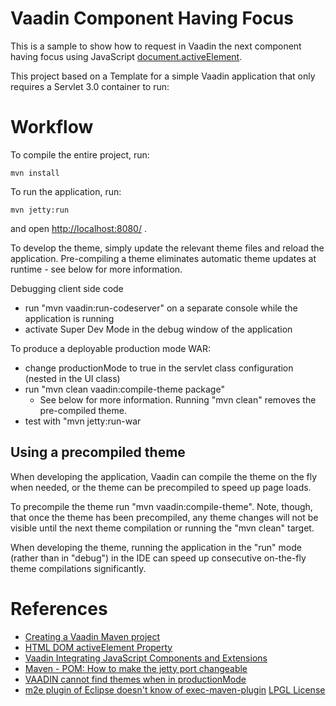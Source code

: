 Vaadin Component Having Focus 
==============
This is a sample to show how to request in Vaadin the next component having focus using JavaScript [document.activeElement](http://www.w3schools.com/jsref/prop_document_activeelement.asp).

This project based on a Template for a simple Vaadin application that only requires a Servlet 3.0 container to run:

Workflow
========

To compile the entire project, run:

	mvn install
	
To run the application, run:
	
	mvn jetty:run

and open [http://localhost:8080/](http://localhost:8080/) .

To develop the theme, simply update the relevant theme files and reload the application.
Pre-compiling a theme eliminates automatic theme updates at runtime - see below for more information.

Debugging client side code
  - run "mvn vaadin:run-codeserver" on a separate console while the application is running
  - activate Super Dev Mode in the debug window of the application

To produce a deployable production mode WAR:
- change productionMode to true in the servlet class configuration (nested in the UI class)
- run "mvn clean vaadin:compile-theme package"
  - See below for more information. Running "mvn clean" removes the pre-compiled theme.
- test with "mvn jetty:run-war

Using a precompiled theme
-------------------------

When developing the application, Vaadin can compile the theme on the fly when needed,
or the theme can be precompiled to speed up page loads.

To precompile the theme run "mvn vaadin:compile-theme". Note, though, that once
the theme has been precompiled, any theme changes will not be visible until the
next theme compilation or running the "mvn clean" target.

When developing the theme, running the application in the "run" mode (rather than
in "debug") in the IDE can speed up consecutive on-the-fly theme compilations
significantly.

References
========
* [Creating a Vaadin Maven project](https://vaadin.com/wiki/-/wiki/Main/Creating+a+Maven+project)
* [HTML DOM activeElement Property](http://www.w3schools.com/jsref/prop_document_activeelement.asp)
* [Vaadin Integrating JavaScript Components and Extensions](https://vaadin.com/book/vaadin7/-/page/gwt.javascript.html)
* [Maven - POM: How to make the jetty port changeable](http://stackoverflow.com/questions/3334454/maven-pom-how-to-make-the-jetty-port-changeable-so-that-it-can-be-retrieved-l)
* [VAADIN cannot find themes when in productionMode](http://stackoverflow.com/questions/16561633/vaadin-cannot-find-themes-when-in-productionmode)
* [m2e plugin of Eclipse doesn't know of exec-maven-plugin](http://stackoverflow.com/questions/21721846/exec-maven-plugin1-2-1-in-ecipse)
[LPGL License](LICENSE)